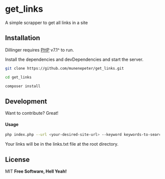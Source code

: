 # get_links
A simple scrapper to get all links in a site

## Installation
Dillinger requires [PHP](https://www.php.net/) v7.1^ to run.

Install the dependencies and devDependencies and start the server.

```bash
git clone https://github.com/munenepeter/get_links.git

```

```bash
cd get_links

composer install

```
## Development

Want to contribute? Great!

#### Usage

```bash
php index.php --url <your-desired-site-url> --keyword keywords-to-search-for

```

Your links will be in the links.txt file at the root directory.

## License
MIT
**Free Software, Hell Yeah!**
